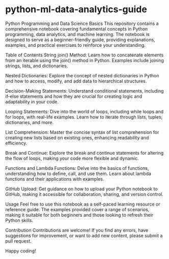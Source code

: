 # python-ml-data-analytics-guide
Python Programming and Data Science Basics
This repository contains a comprehensive notebook covering fundamental concepts in Python programming, data analytics, and machine learning. The notebook is designed to serve as a beginner-friendly guide, providing explanations, examples, and practical exercises to reinforce your understanding.

Table of Contents
String join() Method: Learn how to concatenate elements from an iterable using the join() method in Python. Examples include joining strings, lists, and dictionaries.

Nested Dictionaries: Explore the concept of nested dictionaries in Python and how to access, modify, and add data to hierarchical structures.

Decision-Making Statements: Understand conditional statements, including if-else statements and how they are crucial for creating logic and adaptability in your code.

Looping Statements: Dive into the world of loops, including while loops and for loops, with real-life examples. Learn how to iterate through lists, tuples, dictionaries, and more.

List Comprehension: Master the concise syntax of list comprehension for creating new lists based on existing ones, enhancing readability and efficiency.

Break and Continue: Explore the break and continue statements for altering the flow of loops, making your code more flexible and dynamic.

Functions and Lambda Functions: Delve into the basics of functions, understanding how to define, call, and use them. Learn about lambda functions and their applications with examples.

GitHub Upload: Get guidance on how to upload your Python notebook to GitHub, making it accessible for collaboration, sharing, and version control.

Usage
Feel free to use this notebook as a self-paced learning resource or reference guide. The examples provided cover a range of scenarios, making it suitable for both beginners and those looking to refresh their Python skills.

Contribution
Contributions are welcome! If you find any errors, have suggestions for improvement, or want to add new content, please submit a pull request.

Happy coding!
